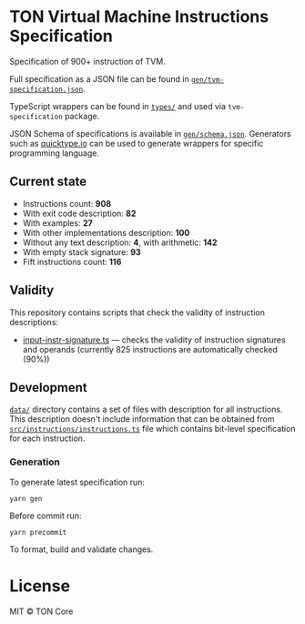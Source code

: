 # TON Virtual Machine Instructions Specification

Specification of 900+ instruction of TVM.

Full specification as a JSON file can be found in [`gen/tvm-specification.json`](gen/tvm-specification.json).

TypeScript wrappers can be found in [`types/`](src/types) and used via `tvm-specification` package.

JSON Schema of specifications is available in [`gen/schema.json`](gen/schema.json).
Generators such as [quicktype.io](https://app.quicktype.io/) can be used to generate wrappers for specific programming
language.

## Current state

- Instructions count: **908**
- With exit code description: **82**
- With examples: **27**
- With other implementations description: **100**
- Without any text description: **4**, with arithmetic: **142**
- With empty stack signature: **93**
- Fift instructions count: **116**

## Validity

This repository contains scripts that check the validity of instruction descriptions:

- [input-instr-signature.ts](validity/input-instr-signature.ts) — checks the validity of instruction signatures and
  operands (currently 825 instructions are automatically checked (90%))

## Development

[`data/`](data) directory contains a set of files with description for all instructions. This description doesn't
include information that can be obtained from [`src/instructions/instructions.ts`](src/instructions/instructions.ts)
file which contains bit-level specification for each instruction.

### Generation

To generate latest specification run:

```
yarn gen
```

Before commit run:

```
yarn precommit
```

To format, build and validate changes.

# License

MIT © TON Core
